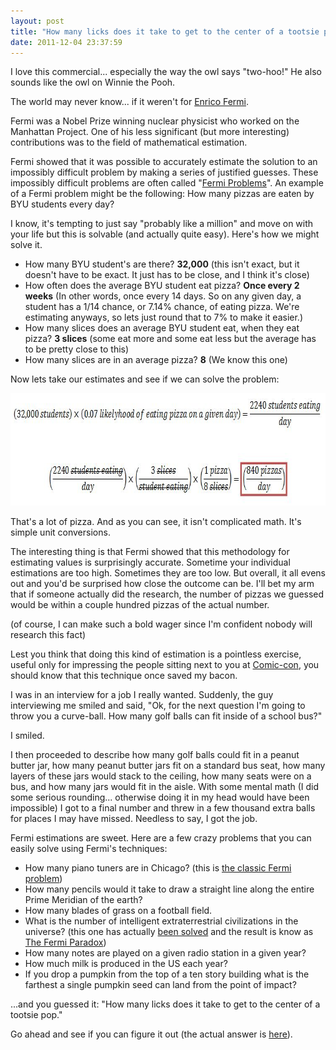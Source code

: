 ```yaml
---
layout: post
title: "How many licks does it take to get to the center of a tootsie pop? (and how to figure it out)"
date: 2011-12-04 23:37:59
---
```


I love this commercial... especially the way the owl says "two-hoo!" He also sounds like the owl on Winnie the Pooh.

<p style="text-align: center;">
</p>

The world may never know... if it weren't for <a href="http://en.wikipedia.org/wiki/Enrico_Fermi" target="_blank" title="Enrico Fermi">Enrico Fermi</a>.

Fermi was a Nobel Prize winning nuclear physicist who worked on the Manhattan Project. One of his less significant (but more interesting) contributions was to the field of mathematical estimation.

Fermi showed that it was possible to accurately estimate the solution to an impossibly difficult problem by making a series of justified guesses. These impossibly difficult problems are often called "<a href="http://en.wikipedia.org/wiki/Fermi_problem" target="_blank" title="Fermi Problem">Fermi Problems</a>". An example of a Fermi problem might be the following: How many pizzas are eaten by BYU students every day?

I know, it's tempting to just say "probably like a million" and move on with your life but this is solvable (and actually quite easy). Here's how we might solve it.

*   How many BYU student's are there? **32,000** (this isn't exact, but it doesn't have to be exact. It just has to be close, and I think it's close)
*   How often does the average BYU student eat pizza? **Once every 2 weeks** (In other words, once every 14 days. So on any given day, a student has a 1/14 chance, or 7.14% chance, of eating pizza. We're estimating anyways, so lets just round that to 7% to make it easier.)
*   How many slices does an average BYU student eat, when they eat pizza? **3 slices** (some eat more and some eat less but the average has to be pretty close to this)
*   How many slices are in an average pizza? **8** (We know this one)

Now lets take our estimates and see if we can solve the problem:

<a href="http://bryanbraun.com/2011/12/04/how-many-licks-does-it-take-to-get-to-the-center-of-a-tootsie-pop/pizza-math/" rel="attachment wp-att-812"><img alt="" class="size-full wp-image-812 alignleft" height="180" src="/assets/images/Pizza-Math.jpg" title="Pizza Math" width="753" /></a>

That's a lot of pizza. And as you can see, it isn't complicated math. It's simple unit conversions.

The interesting thing is that Fermi showed that this methodology for estimating values is surprisingly accurate. Sometime your individual estimations are too high. Sometimes they are too low. But overall, it all evens out and you'd be surprised how close the outcome can be. I'll bet my arm that if someone actually did the research, the number of pizzas we guessed would be within a couple hundred pizzas of the actual number.

(of course, I can make such a bold wager since I'm confident nobody will research this fact)

Lest you think that doing this kind of estimation is a pointless exercise, useful only for impressing the people sitting next to you at <a href="http://www.comic-con.org/cci/" target="_blank" title="Comic-con">Comic-con</a>, you should know that this technique once saved my bacon.

I was in an interview for a job I really wanted. Suddenly, the guy interviewing me smiled and said, "Ok, for the next question I'm going to throw you a curve-ball. How many golf balls can fit inside of a school bus?"

I smiled.

I then proceeded to describe how many golf balls could fit in a peanut butter jar, how many peanut butter jars fit on a standard bus seat, how many layers of these jars would stack to the ceiling, how many seats were on a bus, and how many jars would fit in the aisle. With some mental math (I did some serious rounding... otherwise doing it in my head would have been impossible) I got to a final number and threw in a few thousand extra balls for places I may have missed. Needless to say, I got the job.

Fermi estimations are sweet. Here are a few crazy problems that you can easily solve using Fermi's techniques:

*   How many piano tuners are in Chicago? (this is <a href="http://www.grc.nasa.gov/WWW/k-12/Numbers/Math/Mathematical_Thinking/fermis_piano_tuner.htm" target="_blank" title="The Classic Fermi Problem - Piano Tuners in Chicago">the classic Fermi problem</a>)
*   How many pencils would it take to draw a straight line along the entire Prime Meridian of the earth?
*   How many blades of grass on a football field.
*   What is the number of intelligent extraterrestrial civilizations in the universe? (this one has actually <a href="http://en.wikipedia.org/wiki/Drake_equation" target="_blank" title="Drake Equation">been solved</a> and the result is know as <a href="http://en.wikipedia.org/wiki/Fermi_paradox" target="_blank" title="The Fermi Paradox">The Fermi Paradox</a>)
*   How many notes are played on a given radio station in a given year?
*   How much milk is produced in the US each year?
*   If you drop a pumpkin from the top of a ten story building what is the farthest a single pumpkin seed can land from the point of impact?

...and you guessed it: "How many licks does it take to get to the center of a tootsie pop."

Go ahead and see if you can figure it out (the actual answer is <a href="http://www.wolframalpha.com/input/?i=how+many+licks+does+it+take+to+get+to+the+center+of+a+tootsie+pop" target="_blank" title="Wolfram Alpha knows everything...">here</a>).